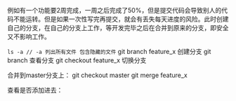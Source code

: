 例如有一个功能要2周完成，一周之后完成了50%，但是提交代码会导致别人的代码不能运转。但是如果一次性写完再提交，就会有丢失每天进度的风险。此时创建自己的分支，在自己的分支上工作，等开发完毕之后在合并到原来的分支，即安全又不影响工作。

`
ls -a // -a 列出所有文件 包含隐藏的文件
`
git branch feature_x 创建分支
git branch  查看分支
git checkout feature_x 切换分支

合并到master分支上：
git checkout master
git merge feature_x

查看是否添加进去：
